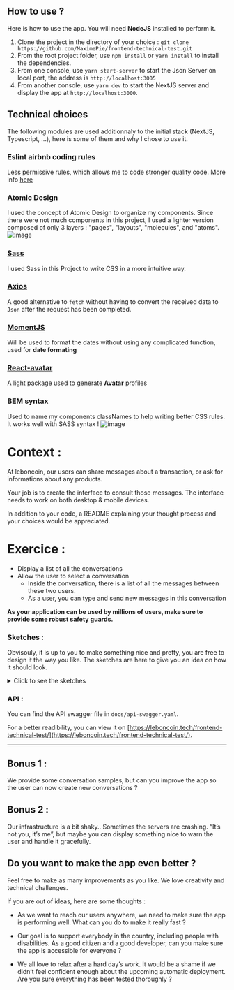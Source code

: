 ## How to use ?

Here is how to use the app. 
You will need **NodeJS** installed to perform it. 
1. Clone the project in the directory of your choice : `git clone https://github.com/MaximePie/frontend-technical-test.git`
2. From the root project folder, use `npm install` or `yarn install` to install the dependencies. 
3. From one console, use `yarn start-server` to start the Json Server on local port, the address is `http://localhost:3005`
4. From another console, use `yarn dev` to start the NextJS server and display the app at `http://localhost:3000`. 

## Technical choices

The following modules are used additionnaly to the initial stack (NextJS, Typescript, ...), here is some of them and why I chose to use it. 

### Eslint airbnb coding rules 
Less permissive rules, which allows me to code stronger quality code.
More info [here](https://www.npmjs.com/package/eslint-config-airbnb)

### Atomic Design 
I used the concept of Atomic Design to organize my components. Since there were not much components in this project, I used a lighter version composed of only 3 layers : "pages", "layouts", "molecules", and "atoms". 
![image](https://user-images.githubusercontent.com/16031936/161192930-c1f3eaa3-956b-4dd1-ae17-2323f10f77c6.png)

### [Sass](https://create-react-app.dev/docs/adding-a-sass-stylesheet/)
I used Sass in this Project to write CSS in a more intuitive way. 

### [Axios](https://www.npmjs.com/package/axios)
A good alternative to `fetch` without having to convert the received data to `Json` after the request has been completed. 

### [MomentJS](https://momentjs.com/)
Will be used to format the dates without using any complicated function, used for **date formating**

### [React-avatar](https://www.npmjs.com/package/react-avatar)
A light package used to generate **Avatar** profiles

### BEM syntax
Used to name my components classNames to help writing better CSS rules. It works well with SASS syntax !
![image](https://user-images.githubusercontent.com/16031936/161193602-d0b9dc97-41e8-4c44-8def-fe24070060a2.png)


###

# Context :

At leboncoin, our users can share messages about a transaction, or ask for informations about any products.

Your job is to create the interface to consult those messages.
The interface needs to work on both desktop & mobile devices.

In addition to your code, a README explaining your thought process and your choices would be appreciated.

# Exercice :

- Display a list of all the conversations
- Allow the user to select a conversation
  - Inside the conversation, there is a list of all the messages between these two users.
  - As a user, you can type and send new messages in this conversation

**As your application can be used by millions of users, make sure to provide some robust safety guards.**

### Sketches :

Obvisouly, it is up to you to make something nice and pretty, you are free to design it the way you like. The sketches are here to give you an idea on how it should look.

<details>
  <summary>Click to see the sketches</summary>
  
Mobile list :

![](./sketches/list-mobile.jpg)

Desktop list :

![](./sketches/list-desktop.jpg)

Mobile conversation :

![](./sketches/conv-mobile.jpg)

Desktop conversation :

![](./sketches/conv-desktop.jpg)

</details>

### API :

You can find the API swagger file in `docs/api-swagger.yaml`.

For a better readibility, you can view it on [https://leboncoin.tech/frontend-technical-test/](https://leboncoin.tech/frontend-technical-test/).

---

## Bonus 1 :

We provide some conversation samples, but can you improve the app so the user can now create new conversations ?

## Bonus 2 :

Our infrastructure is a bit shaky.. Sometimes the servers are crashing. “It’s not you, it’s me”, but maybe you can display something nice to warn the user and handle it gracefully.

## Do you want to make the app even better ?

Feel free to make as many improvements as you like.
We love creativity and technical challenges.

If you are out of ideas, here are some thoughts :

- As we want to reach our users anywhere, we need to make sure the app is performing well. What can you do to make it really fast ?

- Our goal is to support everybody in the country, including people with disabilities. As a good citizen and a good developer, can you make sure the app is accessible for everyone ?

- We all love to relax after a hard day’s work. It would be a shame if we didn’t feel confident enough about the upcoming automatic deployment. Are you sure everything has been tested thoroughly ?
